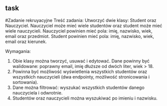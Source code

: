 ## task
#Zadanie rekruyacyjne
Treść zadania: 
Utworzyć dwie klasy: Student oraz Nauczyciel. Nauczyciel może mieć wiele studentów oraz student może mieć wiele nauczycieli.
Nauczyciel powinien mieć pola: imię, nazwisko, wiek, email oraz przedmiot.
Student powinien mieć pola: imię, nazwisko, wiek, email oraz kierunek.

Wymagania:
1. Obie klasy można tworzyć, usuwać i edytować. Dane powinny być walidowane: poprawny email, imię dłuższe od dwóch liter, wiek > 18.
2. Powinna być możliwość wyświetlenia wszystkich studentów oraz wszystkich nauczycieli (dwa endpointy, możliwość stronicowania i sortowania).
3. Dane można filtrować: wyszukać wszystkich studentów danego nauczyciela i odwrotnie.
4. Studentów oraz nauczycieli można wyszukiwać po imieniu i nazwisku.
